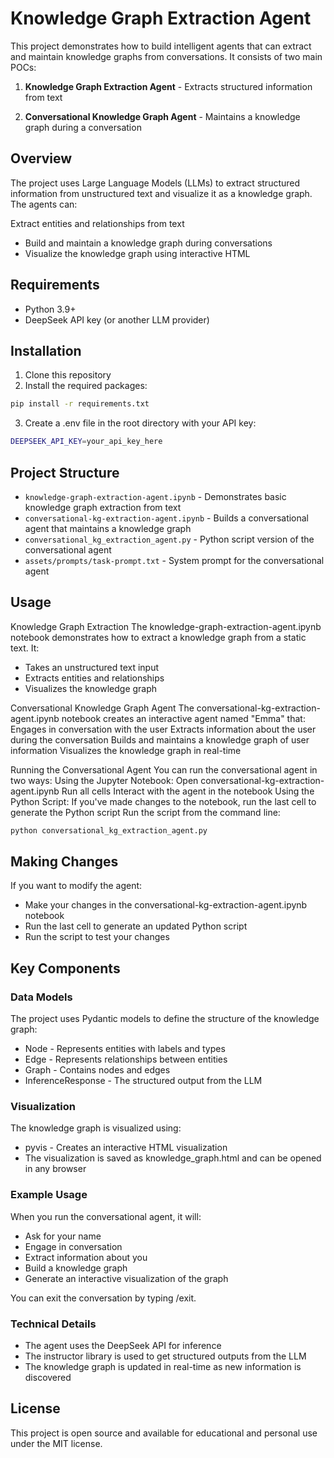 # Knowledge Graph Extraction Agent

This project demonstrates how to build intelligent agents that can extract and maintain knowledge graphs from conversations. It consists of two main POCs:


1. **Knowledge Graph Extraction Agent** - Extracts structured information from text

2. **Conversational Knowledge Graph Agent** - Maintains a knowledge graph during a conversation


## Overview


The project uses Large Language Models (LLMs) to extract structured information from unstructured text and visualize it as a knowledge graph. The agents can:

Extract entities and relationships from text
- Build and maintain a knowledge graph during conversations
- Visualize the knowledge graph using interactive HTML


## Requirements

- Python 3.9+
- DeepSeek API key (or another LLM provider)


## Installation

1. Clone this repository
2. Install the required packages:

```bash
pip install -r requirements.txt
```

3. Create a .env file in the root directory with your API key:

```bash
DEEPSEEK_API_KEY=your_api_key_here
```


## Project Structure

- `knowledge-graph-extraction-agent.ipynb` - Demonstrates basic knowledge graph extraction from text
- `conversational-kg-extraction-agent.ipynb` - Builds a conversational agent that maintains a knowledge graph
- `conversational_kg_extraction_agent.py` - Python script version of the conversational agent
- `assets/prompts/task-prompt.txt` - System prompt for the conversational agent


## Usage

Knowledge Graph Extraction
The knowledge-graph-extraction-agent.ipynb notebook demonstrates how to extract a knowledge graph from a static text. It:

- Takes an unstructured text input 
- Extracts entities and relationships
- Visualizes the knowledge graph


Conversational Knowledge Graph Agent
The conversational-kg-extraction-agent.ipynb notebook creates an interactive agent named "Emma" that:
Engages in conversation with the user
Extracts information about the user during the conversation
Builds and maintains a knowledge graph of user information
Visualizes the knowledge graph in real-time


Running the Conversational Agent
You can run the conversational agent in two ways:
Using the Jupyter Notebook:
Open conversational-kg-extraction-agent.ipynb
Run all cells
Interact with the agent in the notebook
Using the Python Script:
If you've made changes to the notebook, run the last cell to generate the Python script
Run the script from the command line:

```bash
python conversational_kg_extraction_agent.py
```

## Making Changes

If you want to modify the agent:

- Make your changes in the conversational-kg-extraction-agent.ipynb notebook
- Run the last cell to generate an updated Python script
- Run the script to test your changes


## Key Components

### Data Models

The project uses Pydantic models to define the structure of the knowledge graph:
- Node - Represents entities with labels and types
- Edge - Represents relationships between entities
- Graph - Contains nodes and edges
- InferenceResponse - The structured output from the LLM

### Visualization

The knowledge graph is visualized using:
- pyvis - Creates an interactive HTML visualization
- The visualization is saved as knowledge_graph.html and can be opened in any browser

### Example Usage

When you run the conversational agent, it will:
- Ask for your name
- Engage in conversation
- Extract information about you
- Build a knowledge graph
- Generate an interactive visualization of the graph

You can exit the conversation by typing /exit.

### Technical Details

- The agent uses the DeepSeek API for inference
- The instructor library is used to get structured outputs from the LLM
- The knowledge graph is updated in real-time as new information is discovered


## License

This project is open source and available for educational and personal use under the MIT license.
